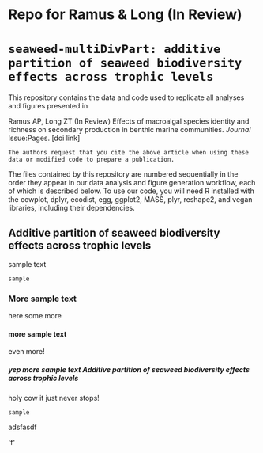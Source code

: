 # Repo for Ramus & Long (In Review)
# `seaweed-multiDivPart: additive partition of seaweed biodiversity effects across trophic levels`

This repository contains the data and code used to replicate all analyses and figures presented in

Ramus AP, Long ZT (In Review) Effects of macroalgal species identity and richness on secondary production in benthic marine communities. *Journal* Issue:Pages. [doi link]

`The authors request that you cite the above article when using these data or modified code to prepare a publication.`

The files contained by this repository are numbered sequentially in the order they appear in our data analysis and figure generation workflow, each of which is described below. To use our code, you will need R installed with the cowplot, dplyr, ecodist, egg, ggplot2, MASS, plyr, reshape2, and vegan libraries, including their dependencies. 

## Additive partition of seaweed biodiversity effects across trophic levels

sample text

`sample`

### More sample text

here some more

#### more sample text

even more!

##### yep more sample text Additive partition of seaweed biodiversity effects across trophic levels

holy cow it just never stops!

`sample`

adsfasdf

'f'



